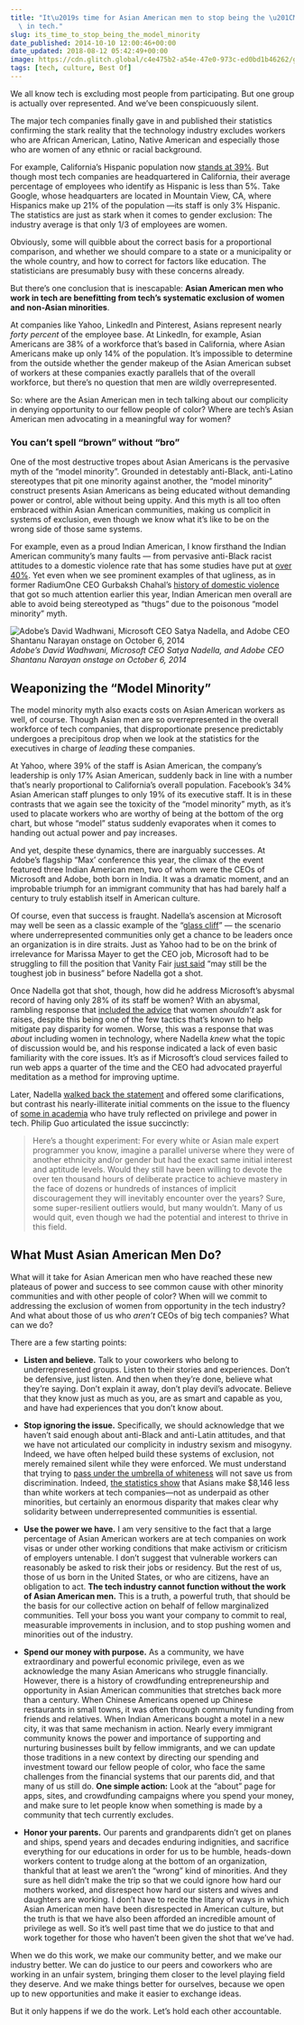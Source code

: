 ```yaml
---
title: "It\u2019s time for Asian American men to stop being the \u201CModel Minority\u201D\
  \ in tech."
slug: its_time_to_stop_being_the_model_minority
date_published: 2014-10-10 12:00:46+00:00
date_updated: 2018-08-12 05:42:49+00:00
image: https://cdn.glitch.global/c4e475b2-a54e-47e0-973c-ed0bd1b46262/green-switches.jpeg?v=1670197419105
tags: [tech, culture, Best Of]
---
```

We all know tech is excluding most people from participating. But one group is actually over represented. And we’ve been conspicuously silent.

The major tech companies finally gave in and published their statistics confirming the stark reality that the technology industry excludes workers who are African American, Latino, Native American and especially those who are women of any ethnic or racial background.

For example, California’s Hispanic population now [stands at 39%](http://www.pewresearch.org/fact-tank/2014/01/24/in-2014-latinos-will-surpass-whites-as-largest-racialethnic-group-in-california/). But though most tech companies are headquartered in California, their average percentage of employees who identify as Hispanic is less than 5%. Take Google, whose headquarters are located in Mountain View, CA, where Hispanics make up 21% of the population —its staff is only 3% Hispanic. The statistics are just as stark when it comes to gender exclusion: The industry average is that only 1/3 of employees are women.

Obviously, some will quibble about the correct basis for a proportional comparison, and whether we should compare to a state or a municipality or the whole country, and how to correct for factors like education. The statisticians are presumably busy with these concerns already.

But there’s one conclusion that is inescapable: **Asian American men who work in tech are benefitting from tech’s systematic exclusion of women and non-Asian minorities**.

At companies like Yahoo, LinkedIn and Pinterest, Asians represent nearly _forty percent_ of the employee base. At LinkedIn, for example, Asian Americans are 38% of a workforce that’s based in California, where Asian Americans make up only 14% of the population. It’s impossible to determine from the outside whether the gender makeup of the Asian American subset of workers at these companies exactly parallels that of the overall workforce, but there’s no question that men are wildly overrepresented.

So: where are the Asian American men in tech talking about our complicity in denying opportunity to our fellow people of color? Where are tech’s Asian American men advocating in a meaningful way for women?

### You can’t spell “brown” without “bro”

One of the most destructive tropes about Asian Americans is the pervasive myth of the “model minority”. Grounded in detestably anti-Black, anti-Latino stereotypes that pit one minority against another, the “model minority” construct presents Asian Americans as being educated without demanding power or control, able without being uppity. And this myth is all too often embraced within Asian American communities, making us complicit in systems of exclusion, even though we know what it’s like to be on the wrong side of those same systems.

For example, even as a proud Indian American, I know firsthand the Indian American community’s many faults — from pervasive anti-Black racist attitudes to a domestic violence rate that has some studies have put at [over 40%](http://www.americanbar.org/groups/domestic_violence/resources/statistics.html#south_asians). Yet even when we see prominent examples of that ugliness, as in former RadiumOne CEO Gurbaksh Chahal’s [history of domestic violence](http://www.newyorker.com/tech/elements/gurbaksh-chahals-ugly-revenge) that got so much attention earlier this year, Indian American men overall are able to avoid being stereotyped as “thugs” due to the poisonous “model minority” myth.

![Adobe’s David Wadhwani, Microsoft CEO Satya Nadella, and Adobe CEO Shantanu Narayan onstage on October 6, 2014](https://cdn.glitch.global/c4e475b2-a54e-47e0-973c-ed0bd1b46262/google-adobe.jpeg?v=1670197418667 "Adobe’s David Wadhwani, Microsoft CEO Satya Nadella, and Adobe CEO Shantanu Narayan onstage on October 6, 2014")
_Adobe’s David Wadhwani, Microsoft CEO Satya Nadella, and Adobe CEO Shantanu Narayan onstage on October 6, 2014_

## Weaponizing the “Model Minority”

The model minority myth also exacts costs on Asian American workers as well, of course. Though Asian men are so overrepresented in the overall workforce of tech companies, that disproportionate presence predictably undergoes a precipitous drop when we look at the statistics for the executives in charge of _leading_ these companies.

At Yahoo, where 39% of the staff is Asian American, the company’s leadership is only 17% Asian American, suddenly back in line with a number that’s nearly proportional to California’s overall population. Facebook’s 34% Asian American staff plunges to only 19% of its executive staff. It is in these contrasts that we again see the toxicity of the “model minority” myth, as it’s used to placate workers who are worthy of being at the bottom of the org chart, but whose “model” status suddenly evaporates when it comes to handing out actual power and pay increases.

And yet, despite these dynamics, there are inarguably successes. At Adobe’s flagship “Max’ conference this year, the climax of the event featured three Indian American men, two of whom were the CEOs of Microsoft and Adobe, both born in India. It was a dramatic moment, and an improbable triumph for an immigrant community that has had barely half a century to truly establish itself in American culture.

Of course, even that success is fraught. Nadella’s ascension at Microsoft may well be seen as a classic example of the “<a href="http://psychology.exeter.ac.uk/research/glasscliff/">glass cliff</a>” — the scenario where underrepresented communities only get a chance to be leaders once an organization is in dire straits. Just as Yahoo had to be on the brink of irrelevance for Marissa Mayer to get the CEO job, Microsoft had to be struggling to fill the position that Vanity Fair <a href="http://www.vanityfair.com/business/2014/11/satya-nadella-bill-gates-steve-ballmer-microsoft">just said</a> “may still be the toughest job in business” before Nadella got a shot.

Once Nadella got that shot, though, how did he address Microsoft’s abysmal record of having only 28% of its staff be women? With an abysmal, rambling response that <a href="http://readwrite.com/2014/10/09/nadella-women-dont-ask-for-raise">included the advice</a> that women _shouldn’t_ ask for raises, despite this being one of the few tactics that’s known to help mitigate pay disparity for women. Worse, this was a response that was _about_ including women in technology, where Nadella _knew_ what the topic of discussion would be, and his response indicated a lack of even basic familiarity with the core issues. It’s as if Microsoft’s cloud services failed to run web apps a quarter of the time and the CEO had advocated prayerful meditation as a method for improving uptime.

Later, Nadella <a href="http://recode.net/2014/10/09/microsoft-ceo-satya-nadella-on-women-gaffe-i-answered-that-question-completely-wrong/">walked back the statement</a> and offered some clarifications, but contrast his nearly-illiterate initial comments on the issue to the fluency of <a href="http://pgbovine.net/tech-privilege.htm">some in academia</a> who have truly reflected on privilege and power in tech. Philip Guo articulated the issue succinctly:

> Here’s a thought experiment: For every white or Asian male expert programmer you know, imagine a parallel universe where they were of another ethnicity and/or gender but had the exact same initial interest and aptitude levels. Would they still have been willing to devote the over ten thousand hours of deliberate practice to achieve mastery in the face of dozens or hundreds of instances of implicit discouragement they will inevitably encounter over the years? Sure, some super-resilient outliers would, but many wouldn’t. Many of us would quit, even though we had the potential and interest to thrive in this field.

## What Must Asian American Men Do?

What will it take for Asian American men who have reached these new plateaus of power and success to see common cause with other minority communities and with other people of color? When will we commit to addressing the exclusion of women from opportunity in the tech industry? And what about those of us who _aren’t_ CEOs of big tech companies? What can we do?

There are a few starting points:

* **Listen and believe.** Talk to your coworkers who belong to underrepresented groups. Listen to their stories and experiences. Don’t be defensive, just listen. And then when they’re done, believe what they’re saying. Don’t explain it away, don’t play devil’s advocate. Believe that they know just as much as you, are as smart and capable as you, and have had experiences that you don’t know about.

* **Stop ignoring the issue.** Specifically, we should acknowledge that we haven’t said enough about anti-Black and anti-Latin attitudes, and that we have not articulated our complicity in industry sexism and misogyny. Indeed, we have often helped build these systems of exclusion, not merely remained silent while they were enforced. We must understand that trying to <a href="http://america.aljazeera.com/opinions/2014/8/asian-americans-racecomplicitymodelminority.html">pass under the umbrella of whiteness</a> will not save us from discrimination. Indeed, <a href="http://www.usatoday.com/story/tech/2014/10/09/high-tech-pay-gap-hispanics-asians-african-americans/16606121/">the statistics show</a> that Asians make $8,146 less than white workers at tech companies—not as underpaid as other minorities, but certainly an enormous disparity that makes clear why solidarity between underrepresented communities is essential.

* **Use the power we have.** I am very sensitive to the fact that a large percentage of Asian American workers are at tech companies on work visas or under other working conditions that make activism or criticism of employers untenable. I don’t suggest that vulnerable workers can reasonably be asked to risk their jobs or residency. But the rest of us, those of us born in the United States, or who are citizens, have an obligation to act. **The tech industry cannot function without the work of Asian American men.** This is a truth, a powerful truth, that should be the basis for our collective action on behalf of fellow marginalized communities. Tell your boss you want your company to commit to real, measurable improvements in inclusion, and to stop pushing women and minorities out of the industry.

* **Spend our money with purpose.** As a community, we have extraordinary and powerful economic privilege, even as we acknowledge the many Asian Americans who struggle financially. However, there is a history of crowdfunding entrepreneurship and opportunity in Asian American communities that stretches back more than a century. When Chinese Americans opened up Chinese restaurants in small towns, it was often through community funding from friends and relatives. When Indian Americans bought a motel in a new city, it was that same mechanism in action. Nearly every immigrant community knows the power and importance of supporting and nurturing businesses built by fellow immigrants, and we can update those traditions in a new context by directing our spending and investment toward our fellow people of color, who face the same challenges from the financial systems that our parents did, and that many of us still do. **One simple action:** Look at the “about” page for apps, sites, and crowdfunding campaigns where you spend your money, and make sure to let people know when something is made by a community that tech currently excludes.

* **Honor your parents.** Our parents and grandparents didn’t get on planes and ships, spend years and decades enduring indignities, and sacrifice everything for our educations in order for us to be humble, heads-down workers content to trudge along at the bottom of an organization, thankful that at least we aren’t the “wrong” kind of minorities. And they sure as hell didn’t make the trip so that we could ignore how hard our mothers worked, and disrespect how hard our sisters and wives and daughters are working. I don’t have to recite the litany of ways in which Asian American men have been disrespected in American culture, but the truth is that we have also been afforded an incredible amount of privilege as well. So it’s well past time that we do justice to that and work together for those who haven’t been given the shot that we’ve had.

When we do this work, we make our community better, and we make our industry better. We can do justice to our peers and coworkers who are working in an unfair system, bringing them closer to the level playing field they deserve. And we make things better for ourselves, because we open up to new opportunities and make it easier to exchange ideas.

But it only happens if we do the work. Let’s hold each other accountable.

